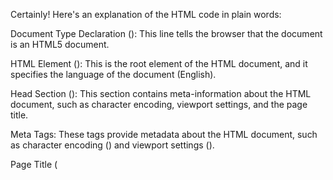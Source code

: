 Certainly! Here's an explanation of the HTML code in plain words:

Document Type Declaration (<!DOCTYPE html>): This line tells the browser that the document is an HTML5 document.

HTML Element (<html lang="en">): This is the root element of the HTML document, and it specifies the language of the document (English).

Head Section (<head>): This section contains meta-information about the HTML document, such as character encoding, viewport settings, and the page title.

Meta Tags: These tags provide metadata about the HTML document, such as character encoding (<meta charset="UTF-8">) and viewport settings (<meta name="viewport" content="width=device-width, initial-scale=1.0">).

Page Title (<title>): This tag specifies the title of the HTML document, which appears in the browser tab.

External Stylesheet Link (<link rel="stylesheet" href="styles.css">): This line links an external CSS file (styles.css) to style the HTML document.

Body Section (<body>): This section contains the visible content of the HTML document, including text, images, and other elements.

Divisions (<div>): These are container elements used to group and style content within the webpage.

Header Section (<div id="header">): This section contains the header of the webpage, including the logo, navigation links, contact details, icons, login button, and a "Try for Free" button.

Content Sections: There are two main content sections (<div id="page1"> and <div id="page2">) divided into subsections (<div>) containing text, images, and other elements.

Text Elements (<h1>, <p>, <h3>, <h4>, <u>, <b>, <i>) and Images (<img>): These tags are used to display headings, paragraphs, and other text, as well as images, on the webpage.

Icons: Icons are displayed using the <i> tag with appropriate classes for styling.

Google Maps Embed (<iframe>): This tag embeds a Google Maps location map within the webpage.

Closing Tags (</...>): These tags close the corresponding opening tags to ensure proper HTML structure.

Overall, this HTML code creates a structured webpage layout with header, content sections, and footer, containing various elements like text, images, icons, and links.

Certainly! Let's break down the CSS code into language explanations:

Universal Selector (*{...}): This section sets the default margin and padding of all elements to 0, ensuring consistent spacing throughout the page. It also sets the box-sizing property to border-box, which includes padding and border in the element's total width and height calculation. Additionally, it specifies a list of fallback fonts in case the preferred fonts are not available.

html, body: These rules define the width and height of the entire webpage (html and body elements) to take up 100% of the viewport, ensuring that the webpage fills the entire browser window.

#main: This rule sets the width and height of the main container to 100%, ensuring it fills the entire viewport.

#header: This section styles the header of the webpage. It sets its width to 100%, height to 13% of the viewport, and fixes its position at the top of the page using position: fixed. The content of the header is arranged horizontally with space around using display: flex. The background color is set to white.

#logo: Styles the logo container, making it 70% of the height of its parent container (#header). It ensures that the logo image inside it fills the container without distortion (object-fit: cover).

.texts: This rule styles text elements within the header. It sets the color to dark blue and changes the color to light blue when hovered over.

#ContactDetails: This rule styles the contact details section within the header, adding left margin and a lighter font weight.

.icon: Styles icon elements by adding padding and border-radius, and changing the background color to light blue when hovered over.

#login: Styles the login section with padding, border-radius, and a light blue background color. It also changes the border color and background color when hovered over.

#try: This rule styles the "Try for Free" button with a green background, white text color, and darker green background color when hovered over.

Each CSS rule targets specific elements or groups of elements in the HTML document and defines their appearance, layout, and behavior on the webpage..

